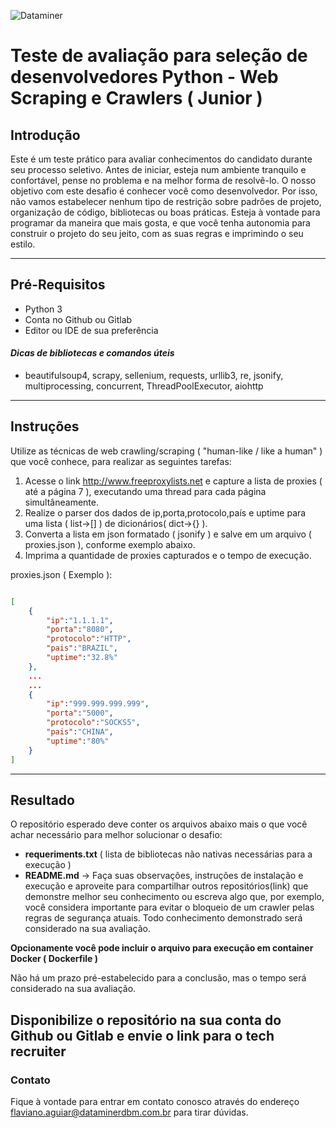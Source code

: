 ![Dataminer](http://www.dataminerdbm.com.br/wp-content/uploads/2020/10/logomarca-1x.png)

# Teste de avaliação para seleção de desenvolvedores Python - Web Scraping e Crawlers ( Junior )

## Introdução

Este é um teste prático para avaliar conhecimentos do candidato durante seu processo 
seletivo. Antes de iniciar, esteja num ambiente tranquilo e confortável, pense no problema e na melhor forma de resolvê-lo.
O nosso objetivo com este desafio é conhecer você como desenvolvedor. Por isso, não vamos estabelecer nenhum tipo de restrição sobre padrões de projeto, organização de código, bibliotecas ou boas práticas. Esteja à vontade para programar da maneira que mais gosta, e que você tenha autonomia para construir o projeto do seu jeito, com as suas regras e imprimindo o seu estilo.

---

## Pré-Requisitos

- Python 3
- Conta no Github ou Gitlab 
- Editor ou IDE de sua preferência 

#### ***Dicas de bibliotecas e comandos úteis***

- beautifulsoup4, scrapy, sellenium, requests, urllib3, re, jsonify, multiprocessing, concurrent, ThreadPoolExecutor, aiohttp

---

## Instruções

Utilize as técnicas de web crawling/scraping ( "human-like / like a human" ) que você conhece, para realizar as seguintes tarefas:

1) Acesse o link http://www.freeproxylists.net e capture a lista de proxies ( até a página 7 ), executando uma thread para cada página simultâneamente.
2) Realize o parser dos dados de ip,porta,protocolo,país e uptime para uma lista ( list->[] ) de dicionários( dict->{} ). 
3) Converta a lista em json formatado ( jsonify ) e salve em um arquivo ( proxies.json ), conforme exemplo abaixo.
3) Imprima a quantidade de proxies capturados e o tempo de execução.


proxies.json ( Exemplo ):

```json 

[
    {
        "ip":"1.1.1.1",
        "porta":"8080",
        "protocolo":"HTTP",
        "pais":"BRAZIL",
        "uptime":"32.8%"
    },
    ...
    ...
    {
        "ip":"999.999.999.999",
        "porta":"5000",
        "protocolo":"SOCKS5",
        "pais":"CHINA",
        "uptime":"80%"
    }
]
```

---

## Resultado

O repositório esperado deve conter os arquivos abaixo mais o que você achar necessário para melhor solucionar o desafio:

- **requeriments.txt** ( lista de bibliotecas não nativas necessárias para a execução )
- **README.md** -> Faça suas observações, instruções de instalação e execução e aproveite para compartilhar outros repositórios(link) que demonstre melhor seu conhecimento ou escreva algo que, por exemplo, você considera importante para evitar o bloqueio de um crawler pelas regras de segurança atuais. Todo conhecimento demonstrado será considerado na sua avaliação.

**Opcionamente você pode incluir o arquivo para execução em container Docker ( Dockerfile )** 

Não há um prazo pré-estabelecido para a conclusão, mas o tempo será considerado na sua avaliação.

## **Disponibilize o repositório na sua conta do Github ou Gitlab e envie o link para o tech recruiter**

### Contato

Fique à vontade para entrar em contato conosco através do endereço flaviano.aguiar@dataminerdbm.com.br para tirar dúvidas. 
